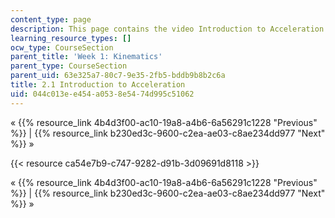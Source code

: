 ```yaml
---
content_type: page
description: This page contains the video Introduction to Acceleration.
learning_resource_types: []
ocw_type: CourseSection
parent_title: 'Week 1: Kinematics'
parent_type: CourseSection
parent_uid: 63e325a7-80c7-9e35-2fb5-bddb9b8b2c6a
title: 2.1 Introduction to Acceleration
uid: 044c013e-e454-a053-8e54-74d995c51062
---
```


« {{% resource_link 4b4d3f00-ac10-19a8-a4b6-6a56291c1228 "Previous" %}} | {{% resource_link b230ed3c-9600-c2ea-ae03-c8ae234dd977 "Next" %}} »

{{< resource ca54e7b9-c747-9282-d91b-3d09691d8118 >}}

« {{% resource_link 4b4d3f00-ac10-19a8-a4b6-6a56291c1228 "Previous" %}} | {{% resource_link b230ed3c-9600-c2ea-ae03-c8ae234dd977 "Next" %}} »
